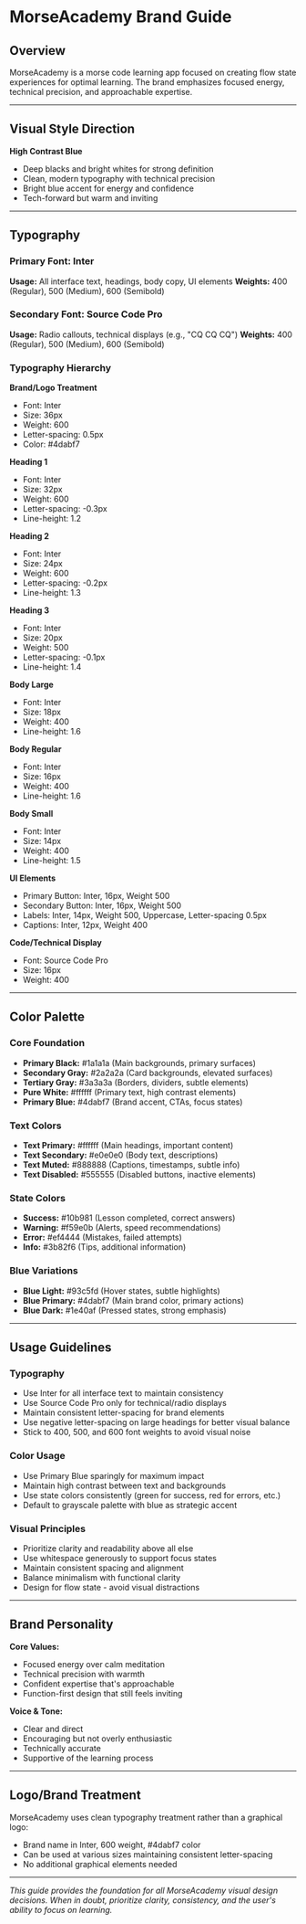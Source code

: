# MorseAcademy Brand Guide

## Overview
MorseAcademy is a morse code learning app focused on creating flow state experiences for optimal learning. The brand emphasizes focused energy, technical precision, and approachable expertise.

---

## Visual Style Direction

**High Contrast Blue**
- Deep blacks and bright whites for strong definition
- Clean, modern typography with technical precision  
- Bright blue accent for energy and confidence
- Tech-forward but warm and inviting

---

## Typography

### Primary Font: Inter
**Usage:** All interface text, headings, body copy, UI elements
**Weights:** 400 (Regular), 500 (Medium), 600 (Semibold)

### Secondary Font: Source Code Pro  
**Usage:** Radio callouts, technical displays (e.g., "CQ CQ CQ")
**Weights:** 400 (Regular), 500 (Medium), 600 (Semibold)

### Typography Hierarchy

**Brand/Logo Treatment**
- Font: Inter
- Size: 36px
- Weight: 600
- Letter-spacing: 0.5px
- Color: #4dabf7

**Heading 1**
- Font: Inter
- Size: 32px
- Weight: 600
- Letter-spacing: -0.3px
- Line-height: 1.2

**Heading 2**
- Font: Inter
- Size: 24px
- Weight: 600
- Letter-spacing: -0.2px
- Line-height: 1.3

**Heading 3**
- Font: Inter
- Size: 20px
- Weight: 500
- Letter-spacing: -0.1px
- Line-height: 1.4

**Body Large**
- Font: Inter
- Size: 18px
- Weight: 400
- Line-height: 1.6

**Body Regular**
- Font: Inter
- Size: 16px
- Weight: 400
- Line-height: 1.6

**Body Small**
- Font: Inter
- Size: 14px
- Weight: 400
- Line-height: 1.5

**UI Elements**
- Primary Button: Inter, 16px, Weight 500
- Secondary Button: Inter, 16px, Weight 500
- Labels: Inter, 14px, Weight 500, Uppercase, Letter-spacing 0.5px
- Captions: Inter, 12px, Weight 400

**Code/Technical Display**
- Font: Source Code Pro
- Size: 16px
- Weight: 400

---

## Color Palette

### Core Foundation
- **Primary Black:** #1a1a1a (Main backgrounds, primary surfaces)
- **Secondary Gray:** #2a2a2a (Card backgrounds, elevated surfaces)
- **Tertiary Gray:** #3a3a3a (Borders, dividers, subtle elements)
- **Pure White:** #ffffff (Primary text, high contrast elements)
- **Primary Blue:** #4dabf7 (Brand accent, CTAs, focus states)

### Text Colors
- **Text Primary:** #ffffff (Main headings, important content)
- **Text Secondary:** #e0e0e0 (Body text, descriptions)
- **Text Muted:** #888888 (Captions, timestamps, subtle info)
- **Text Disabled:** #555555 (Disabled buttons, inactive elements)

### State Colors
- **Success:** #10b981 (Lesson completed, correct answers)
- **Warning:** #f59e0b (Alerts, speed recommendations)
- **Error:** #ef4444 (Mistakes, failed attempts)
- **Info:** #3b82f6 (Tips, additional information)

### Blue Variations
- **Blue Light:** #93c5fd (Hover states, subtle highlights)
- **Blue Primary:** #4dabf7 (Main brand color, primary actions)
- **Blue Dark:** #1e40af (Pressed states, strong emphasis)

---

## Usage Guidelines

### Typography
- Use Inter for all interface text to maintain consistency
- Use Source Code Pro only for technical/radio displays
- Maintain consistent letter-spacing for brand elements
- Use negative letter-spacing on large headings for better visual balance
- Stick to 400, 500, and 600 font weights to avoid visual noise

### Color Usage
- Use Primary Blue sparingly for maximum impact
- Maintain high contrast between text and backgrounds
- Use state colors consistently (green for success, red for errors, etc.)
- Default to grayscale palette with blue as strategic accent

### Visual Principles
- Prioritize clarity and readability above all else
- Use whitespace generously to support focus states
- Maintain consistent spacing and alignment
- Balance minimalism with functional clarity
- Design for flow state - avoid visual distractions

---

## Brand Personality

**Core Values:**
- Focused energy over calm meditation
- Technical precision with warmth
- Confident expertise that's approachable
- Function-first design that still feels inviting

**Voice & Tone:**
- Clear and direct
- Encouraging but not overly enthusiastic  
- Technically accurate
- Supportive of the learning process

---

## Logo/Brand Treatment

MorseAcademy uses clean typography treatment rather than a graphical logo:
- Brand name in Inter, 600 weight, #4dabf7 color
- Can be used at various sizes maintaining consistent letter-spacing
- No additional graphical elements needed

---

*This guide provides the foundation for all MorseAcademy visual design decisions. When in doubt, prioritize clarity, consistency, and the user's ability to focus on learning.*
